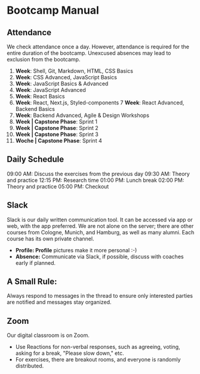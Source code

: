 # Bootcamp Manual

## Attendance

We check attendance once a day. However, attendance is required for the entire duration of the bootcamp. Unexcused absences may lead to exclusion from the bootcamp.

1. **Week**: Shell, Git, Markdown, HTML, CSS Basics
2. **Week**: CSS Advanced, JavaScript Basics
3. **Week**: JavaScript Basics & Advanced
4. **Week**: JavaScript Advanced
5. **Week**: React Basics
6. **Week**: React, Next.js, Styled-components
   7 **Week**: React Advanced, Backend Basics
7. **Week**: Backend Advanced, Agile & Design Workshops
8. **Week | Capstone Phase**: Sprint 1
9. **Week | Capstone Phase**: Sprint 2
10. **Week | Capstone Phase**: Sprint 3
11. **Woche | Capstone Phase**: Sprint 4

## Daily Schedule

09:00 AM: Discuss the exercises from the previous day
09:30 AM: Theory and practice
12:15 PM: Research time
01:00 PM: Lunch break
02:00 PM: Theory and practice
05:00 PM: Checkout

## Slack

Slack is our daily written communication tool. It can be accessed via app or web, with the app preferred. We are not alone on the server; there are other courses from Cologne, Munich, and Hamburg, as well as many alumni. Each course has its own private channel.

- **Profile: Profile** pictures make it more personal :-)
- **Absence:** Communicate via Slack, if possible, discuss with coaches early if planned.

## A Small Rule:

Always respond to messages in the thread to ensure only interested parties are notified and messages stay organized.

## Zoom

Our digital classroom is on Zoom.

- Use Reactions for non-verbal responses, such as agreeing, voting, asking for a break, "Please slow down," etc.
- For exercises, there are breakout rooms, and everyone is randomly distributed.
